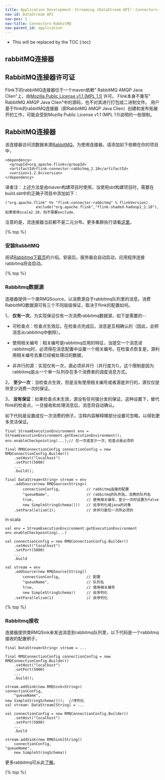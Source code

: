 ```yaml
---
title: Application Development：Streaming (DataStream API)：Connectors-RabbitMQ
nav-id: DataStream API
nav-pos: 1
nav-title: Connectors-RabbitMQ
nav-parent_id: application
---
```

<!--
Licensed to the Apache Software Foundation (ASF) under one
or more contributor license agreements.  See the NOTICE file
distributed with this work for additional information
regarding copyright ownership.  The ASF licenses this file
to you under the Apache License, Version 2.0 (the
"License"); you may not use this file except in compliance
with the License.  You may obtain a copy of the License at

  http://www.apache.org/licenses/LICENSE-2.0

Unless required by applicable law or agreed to in writing,
software distributed under the License is distributed on an
"AS IS" BASIS, WITHOUT WARRANTIES OR CONDITIONS OF ANY
KIND, either express or implied.  See the License for the
specific language governing permissions and limitations
under the License.
-->

* This will be replaced by the TOC
{:toc}

## rabbitMQ连接器

## RabbitMQ连接器许可证

  Flink下的rabbitMQ连接器位于一个maven依赖" RabbitMQ AMQP Java Clien"上，由[Mozilla Public License v1.1 (MPL 1.1)](https://www.mozilla.org/en-US/MPL/1.1/) 许可。
  Flink本身不重写" RabbitMQ AMQP Java Clien"中的源码，也不对其进行打包成二进制文件。
  用户基于flink的rabbitMQ连接器（即RabbitMQ AMQP Java Clien）创建和发布拓展开的工作，可能会受到Mozilla Public License v1.1 (MPL 1.1)说明的一些限制。


## RabbitMQ连接器

该连接器访问流数据来源[RabbitMQ](http://www.rabbitmq.com/)。为使用连接器，请添加如下依赖在你的项目中，

```
<dependency>
  <groupId>org.apache.flink</groupId>
  <artifactId>flink-connector-rabbitmq_2.10</artifactId>
  <version>1.2.0</version>
</dependency>
```

译者注：上述方法是由maven构建项目时使用，当使用sbt构建项目时，需要在build.sbt中的正确子项目中添加如下：

```
("org.apache.flink" %% "flink-connector-rabbitmq" % flinkVersion).
              exclude("org.apache.flink","flink-shaded-hadoop1_2.10"),
如果使用scala2.10，则不需要exclude.
```

注意的是，流连接器当前都不是二元分布。更多集群执行请看[这里](linking.html)。

{% top %}

### 安装RabbitMQ

阅读[Rabbitmq下载页](http://www.rabbitmq.com/download.html)的介绍。安装后，服务器会自动启动，应用程序连接rabbitmq将会启动。

{% top %}

### Rabbitmq数据源

连接器提供一个类RMQSource，以消费源自于rabbitmq队列里的消息。消费RabbitMQ数据源可有三个不同层级保证，取决于flink的配置如何。

1， **仅有一次**，为实现保证仅有一次消费rabbitmq数据源，如下是需要的--

   - 可检查点：检查点生效后，在检查点完成后，消息是互相确认的（因此，会把消息从rabbitmq中删除）。

   - 使用相关编号：相关编号是rabbitmq应用的特征，当提交一个消息进rabbitmq时，必须得在消息配置中设置一个相关编号。在检查点恢复是，源利用相关编号去重已经被处理过的数据，
         
   - 非并行的源：实现仅有一次，源必须非并行（并行度为1）。这个限制是因为rabbitmq是从一个单一队列存在多个消费者的调度消息方式。

2， **至少一次**：当检查点生效，但是没有使用相关编号或者源是并行的，源仅仅提供至少消费一次的保证。

3， **没有保证**：如果检查点未生效，源没有任何强分发的保证。这种设置下，替代flink的检查点，一旦接收和处理消息后，消息将自动确认。

如下代码是设置成仅一次消费的例子。注释内容解释哪部分设置可忽略，以得到更多灵活保证。

```
final StreamExecutionEnvironment env = StreamExecutionEnvironment.getExecutionEnvironment();
env.enableCheckpointing(...);// 仅一次或至少一次，检查点是必须的

final RMQConnectionConfig connectionConfig = new RMQConnectionConfig.Builder()
    .setHost("localhost")
    .setPort(5000)
    ...
    .build();
    
final DataStream<String> stream = env
    .addSource(new RMQSource<String>(
        connectionConfig,            // rabbitmq连接的配置
        "queueName",                 // rabbitmq的队列名，消费的队列名
        true,                        // 使用相关编号，至少一次时设置为false
        new SimpleStringSchema()))   // 反序列化成java的对象
    .setParallelism(1);              // 非并行是仅一次所必须的
```

in scala
```
val env = StreamExecutionEnvironment.getExecutionEnvironment
env.enableCheckpointing(...)

val connectionConfig = new RMQConnectionConfig.Builder()
    .setHost("localhost")
    .setPort(5000)
    ...
    .build
    
val stream = env
    .addSource(new RMQSource[String](
        connectionConfig,            // 配置
        "queueName",                 // 队列名
        true,                        // 使用相关编号
        new SimpleStringSchema))     // 反序列化
    .setParallelism(1)               // 非序列化
```

{% top %}

### Rabbitmq接收

连接器提供类RMQSink来发送消息到rabbitmq队列里，以下代码是一个rabbitmq接收的配置例子，

```
final DataStream<String> stream = ...

final RMQConnectionConfig connectionConfig = new RMQConnectionConfig.Builder()
    .setHost("localhost")
    .setPort(5000)
    ...
    .build();
    
stream.addSink(new RMQSink<String>(
connectionConfig,
    "queueName",
new SimpleStringSchema()));  //序列化
val stream: DataStream[String] = ...
```

```
val connectionConfig = new RMQConnectionConfig.Builder()
    .setHost("localhost")
    .setPort(5000)
    ...
    .build
    
stream.addSink(new RMQSink[String](
    connectionConfig,
"queueName",
    new SimpleStringSchema))
```

更多rabbitmq可从此[了解](http://www.rabbitmq.com/)。

{% top %}



